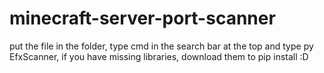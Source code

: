 # minecraft-server-port-scanner
 
put the file in the folder, type cmd in the search bar at the top and type py EfxScanner, if you have missing libraries, download them to pip install :D